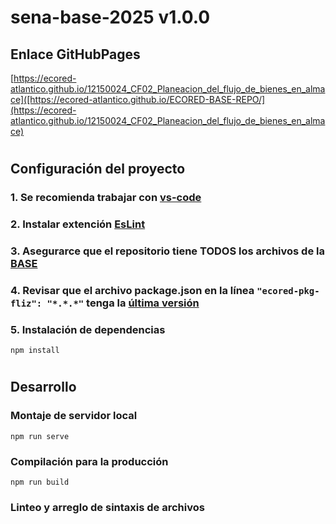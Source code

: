 # **sena-base-2025 v1.0.0**

## **Enlace GitHubPages**

[https://ecored-atlantico.github.io/12150024_CF02_Planeacion_del_flujo_de_bienes_en_almace]([https://ecored-atlantico.github.io/ECORED-BASE-REPO/](https://ecored-atlantico.github.io/12150024_CF02_Planeacion_del_flujo_de_bienes_en_almace)

#

## **Configuración del proyecto**

### 1. Se recomienda trabajar con [vs-code](https://code.visualstudio.com/)

### 2. Instalar extención [EsLint](https://marketplace.visualstudio.com/items?itemName=dbaeumer.vscode-eslint)

### 3. Asegurarce que el repositorio tiene TODOS los archivos de la [BASE](https://github.com/ECORED-SENA/ECORED-BASE-2021)

### 4. Revisar que el archivo package.json en la línea ``"ecored-pkg-fliz": "*.*.*"`` tenga la [última versión](https://www.npmjs.com/package/ecored-pkg-fliz)

### 5. Instalación de dependencias

```
npm install
```
#
## **Desarrollo**

### Montaje de servidor local

```
npm run serve
```

### Compilación para la producción

```
npm run build
```

### Linteo y arreglo de sintaxis de archivos

```
